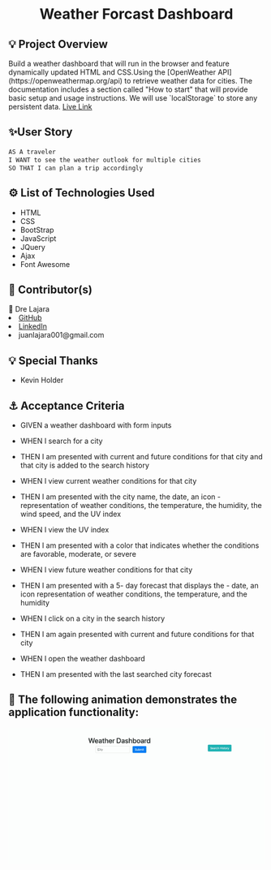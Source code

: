 <!-- Top -->
<h1 align='center'>Weather Forcast Dashboard</h1>
<h2>💡 Project Overview</h2>
<p>Build a weather dashboard that will run in the browser and feature dynamically updated HTML and CSS.Using the [OpenWeather API](https://openweathermap.org/api) to retrieve weather data for cities. The documentation includes a section called "How to start" that will provide basic setup and usage instructions. We will use `localStorage` to store any persistent data.
<a href='https://juanlajara.github.io/Weather-Dashboard-via-APIs/' target='_blank'>Live Link</a>

</p>

<h2> ✨User Story</h2>

```
AS A traveler
I WANT to see the weather outlook for multiple cities
SO THAT I can plan a trip accordingly
```

<h2>⚙️ List of Technologies Used</h2>
<ul>
    <li>HTML</li>
    <li>CSS</li>
    <li>BootStrap</li>
    <li>JavaScript</li>
    <li>JQuery</li>
    <li>Ajax</li>
    <li>Font Awesome</li>

</ul>
<h2>📓 Contributor(s)</h2>
<div>🔭 Dre Lajara </div>
    <li><a href='https://github.com/juanlajara/juanlajara.github.io' target='_blank'>GitHub</a></li>
    <li><a href='https://www.linkedin.com/in/juan-andres-lajara-179a8442' target='_blank'>LinkedIn</a></li>
    <li>juanlajara001@gmail.com</li>
</ul>
<h2>💡 Special Thanks</h2>
<ul>
    <li>Kevin Holder</li>
</ul>

<h2>⚓ Acceptance Criteria</h2>

<p>

- GIVEN a weather dashboard with form inputs
- WHEN I search for a city
- THEN I am presented with current and future conditions for that city and that city is added to the search history

- WHEN I view current weather conditions for that city
- THEN I am presented with the city name, the date, an icon - representation of weather conditions, the temperature, the humidity, the wind speed, and the UV index

- WHEN I view the UV index
- THEN I am presented with a color that indicates whether the conditions are favorable, moderate, or severe

- WHEN I view future weather conditions for that city
- THEN I am presented with a 5- day forecast that displays the - date, an icon representation of weather conditions, the temperature, and the humidity

- WHEN I click on a city in the search history
- THEN I am again presented with current and future conditions for that city

- WHEN I open the weather dashboard
- THEN I am presented with the last searched city forecast

</p>
<h2>🎉 The following animation demonstrates the application functionality:</h2>

![weather dashboard demo](./assets/images/Dre's%20Weather%20Dashboard.gif)
